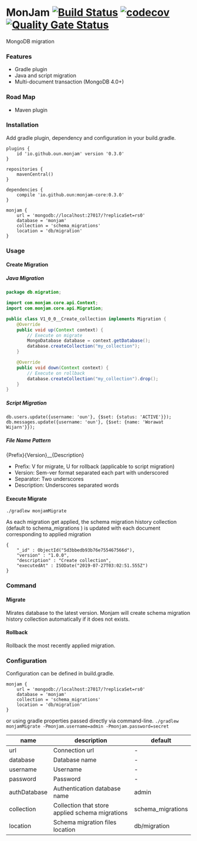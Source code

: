 # MonJam [![Build Status](https://travis-ci.com/oun/monjam.svg?branch=master)](https://travis-ci.com/oun/monjam) [![codecov](https://codecov.io/gh/oun/monjam/branch/master/graph/badge.svg)](https://codecov.io/gh/oun/monjam) [![Quality Gate Status](https://sonarcloud.io/api/project_badges/measure?project=oun_monjam&metric=alert_status)](https://sonarcloud.io/dashboard?id=oun_monjam)

MongoDB migration

### Features
- Gradle plugin
- Java and script migration
- Multi-document transaction (MongoDB 4.0+)

### Road Map
- Maven plugin

### Installation

Add gradle plugin, dependency and configuration in your build.gradle.
```
plugins {
    id 'io.github.oun.monjam' version '0.3.0'
}

repositories {
    mavenCentral()
}

dependencies {
    compile 'io.github.oun:monjam-core:0.3.0'
}

monjam {
    url = 'mongodb://localhost:27017/?replicaSet=rs0'
    database = 'monjam'
    collection = 'schema_migrations'
    location = 'db/migration'
}
```

### Usage

#### Create Migration

##### Java Migration

```java
package db.migration;

import com.monjam.core.api.Context;
import com.monjam.core.api.Migration;

public class V1_0_0__Create_collection implements Migration {
    @Override
    public void up(Context context) {
        // Execute on migrate
        MongoDatabase database = context.getDatabase();
        database.createCollection("my_collection");
    }

    @Override
    public void down(Context context) {
        // Execute on rollback
        database.createCollection("my_collection").drop();
    }
}
```

##### Script Migration

```
db.users.update({username: 'oun'}, {$set: {status: 'ACTIVE'}});
db.messages.update({username: 'oun'}, {$set: {name: 'Worawat Wijarn'}});
```

##### File Name Pattern
{Prefix}{Version}__{Description}
- Prefix: V for migrate, U for rollback (applicable to script migration)
- Version: Sem-ver format separated each part with underscored
- Separator: Two underscores
- Description: Underscores separated words

#### Execute Migrate
`./gradlew monjamMigrate`

As each migration get applied, the schema migration history collection (default to schema_migrations ) is updated with each document corresponding to applied migration
```
{
    "_id" : ObjectId("5d3bbedb93b76e755467566d"),
    "version" : "1.0.0",
    "description" : "Create collection",
    "executedAt" : ISODate("2019-07-27T03:02:51.555Z")
}
```

### Command

#### Migrate

Mirates database to the latest version. Monjam will create schema migration history collection automatically if it does not exists.

#### Rollback

Rollback the most recently applied migration.

### Configuration

Configuration can be defined in build.gradle.
```
monjam {
    url = 'mongodb://localhost:27017/?replicaSet=rs0'
    database = 'monjam'
    collection = 'schema_migrations'
    location = 'db/migration'
}
```
or using gradle properties passed directly via command-line.
`./gradlew monjamMigrate -Pmonjam.username=admin -Pmonjam.password=secret`

| name        | description                      | default |
|-------------|----------------------------------|---------|
| url         | Connection url                   | -       |
| database    | Database name                    | -       |
| username    | Username                         | -       |
| password    | Password                         | -       |
| authDatabase | Authentication database name    | admin   |
| collection  | Collection that store applied schema migrations | schema_migrations |
| location    | Schema migration files location  | db/migration |

